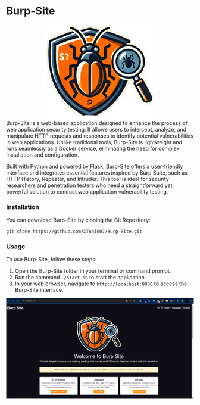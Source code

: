 # Burp-Site
<div align="center">
    <img src="/src/static/images/logo-2.png" width="300" style="margin: auto; display: block;"/>
</div>
Burp-Site is a web-based application designed to enhance the process of web application security testing. It allows users to intercept, analyze, and manipulate HTTP requests and responses to identify potential vulnerabilities in web applications. Unlike traditional tools, Burp-Site is lightweight and runs seamlessly as a Docker service, eliminating the need for complex installation and configuration.

Built with Python and powered by Flask, Burp-Site offers a user-friendly interface and integrates essential features inspired by Burp Suite, such as HTTP History, Repeater, and Intruder. This tool is ideal for security researchers and penetration testers who need a straightforward yet powerful solution to conduct web application vulnerability testing.

### Installation
You can download Burp-Site by cloning the Git Repository:

```
git clone https://github.com/XToni007/Burp-Site.git
```

### Usage
To use Burp-Site, follow these steps:

1. Open the Burp-Site folder in your terminal or command prompt.
2. Run the command `./start.sh` to start the application.
3. In your web browser, navigate to `http://localhost:8000` to access the Burp-Site interface.
<img src="/src/static/images/homePage.png">


